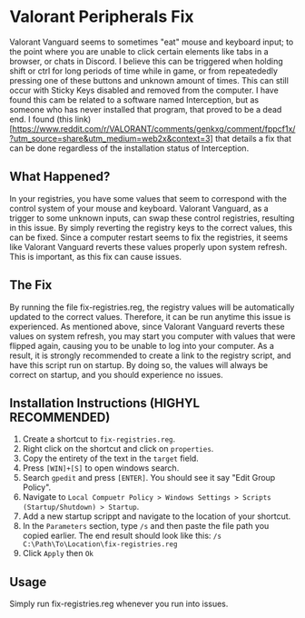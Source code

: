# Valorant Peripherals Fix
Valorant Vanguard seems to sometimes "eat" mouse and keyboard input; to the point where you are unable to click certain elements like tabs in a browser, or chats in Discord. I believe this can be triggered when holding shift or ctrl for long periods of time while in game, or from repeatededly pressing one of these buttons and unknown amount of times. This can still occur with Sticky Keys disabled and removed from the computer. 
I have found this cam be related to a software named Interception, but as someone who has never installed that program, that proved to be a dead end. I found (this link)[https://www.reddit.com/r/VALORANT/comments/genkxg/comment/fppcf1x/?utm_source=share&utm_medium=web2x&context=3] that details a fix that can be done regardless of the installation status of Interception.

## What Happened?
In your registries, you have some values that seem to correspond with the control system of your mouse and keyboard. Valorant Vanguard, as a trigger to some unknown inputs, can swap these control registries, resulting in this issue. By simply reverting the registry keys to the correct values, this can be fixed. Since a computer restart seems to fix the registries, it seems like Valorant Vanguard reverts these values properly upon system refresh. This is important, as this fix can cause issues.

## The Fix
By running the file fix-registries.reg, the registry values will be automatically updated to the correct values. Therefore, it can be run anytime this issue is experienced. As mentioned above, since Valorant Vanguard reverts these values on system refresh, you may start you computer with values that were flipped again, causing you to be unable to log into your computer. As a result, it is strongly recommended to create a link to the registry script, and have this script run on startup. By doing so, the values will always be correct on startup, and you should experience no issues.

## Installation Instructions (HIGHYL RECOMMENDED)
1. Create a shortcut to `fix-registries.reg`.
2. Right click on the shortcut and click on `properties`.
3. Copy the entirety of the text in the `target` field.
4. Press `[WIN]+[S]` to open windows search.
5. Search `gpedit` and press `[ENTER]`. You should see it say "Edit Group Policy".
6. Navigate to `Local Compuetr Policy > Windows Settings > Scripts (Startup/Shutdown) > Startup`.
7. Add a new startup scrippt and navigate to the location of your shortcut.
8. In the `Parameters` section, type `/s` and then paste the file path you copied earlier. The end result should look like this: `/s C:\Path\To\Location\fix-registries.reg`
9. Click `Apply` then `Ok`

## Usage
Simply run fix-registries.reg whenever you run into issues.